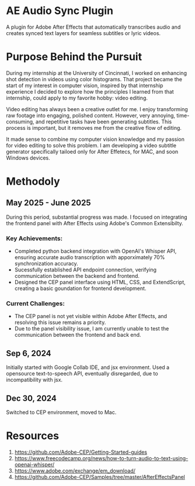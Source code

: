 # AE Audio Sync Plugin 
A plugin for Adobe After Effects that automatically transcribes audio and creates synced text layers for seamless subtitles or lyric videos.

# Purpose Behind the Pursuit
During my internship at the University of Cincinnati, I worked on enhancing shot detection in videos using color histograms. That project became the start of my interest in computer vision, inspired by that internship experience I decided to explore how the principles I learned from that internship, could apply to my favorite hobby: video editing. 

Video editing has always been a creative outlet for me. I enjoy transforming raw footage into engaging, polished content. However, very annoying, time-consuming, and repetitive tasks have been generating subtitles. This process is important, but it removes me from the creative flow of editing.

It made sense to combine my computer vision knowledge and my passion for video editing to solve this problem. I am developing a video subtitle generator specifically tailoed only for After Effetecs, for MAC, and soon Windows devices. 

# Methodoly 
## May 2025 - June 2025
During this period, substantial progress was made. I focused on integrating the frontend panel with After Effects using Adobe's Common Extensibilty. 
### Key Achievements: 
  - Completed python backend integration with OpenAI's Whisper API, ensuring accurate audio transcription with apporximately 70% synchronization accuracy.
  - Sucessfully established API endpoint connection, verifying communication between the backend and frontend.
  - Designed the CEP panel interface using HTML, CSS, and ExtendScript, creating a basic goundation for frontend development.
### Current Challenges:
  - The CEP panel is not yet visible within Adobe After Effects, and resolving this issue remains a priority.
  - Due to the panel visibility issue, I am currently unable to test the communication between the frontend and back end.

## Sep 6, 2024
Initially started with Google Collab IDE, and jsx environment. Used a opensource text-to-speech API, eventually disregarded, due to incompatibility with jsx. 

## Dec 30, 2024 
Switched to CEP environment, moved to Mac. 

# Resources 
1. https://github.com/Adobe-CEP/Getting-Started-guides
2. https://www.freecodecamp.org/news/how-to-turn-audio-to-text-using-openai-whisper/
3. https://www.adobe.com/exchange/em_download/
4. https://github.com/Adobe-CEP/Samples/tree/master/AfterEffectsPanel
